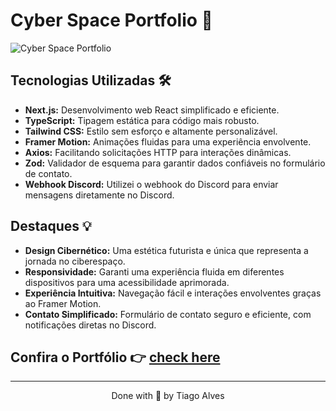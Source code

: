 # Cyber Space Portfolio 🚀

![Cyber Space Portfolio](https://github.com/TiagoCoder2022/personal-portfolio/assets/119512258/bca17ca3-a398-4f1d-a8cf-01727cc628e2)

## Tecnologias Utilizadas 🛠️
- **Next.js:** Desenvolvimento web React simplificado e eficiente.
- **TypeScript:** Tipagem estática para código mais robusto.
- **Tailwind CSS:** Estilo sem esforço e altamente personalizável.
- **Framer Motion:** Animações fluidas para uma experiência envolvente.
- **Axios:** Facilitando solicitações HTTP para interações dinâmicas.
- **Zod:** Validador de esquema para garantir dados confiáveis no formulário de contato.
- **Webhook Discord:** Utilizei o webhook do Discord para enviar mensagens diretamente no Discord.

## Destaques 💡
- **Design Cibernético:** Uma estética futurista e única que representa a jornada no ciberespaço.
- **Responsividade:** Garanti uma experiência fluida em diferentes dispositivos para uma acessibilidade aprimorada.
- **Experiência Intuitiva:** Navegação fácil e interações envolventes graças ao Framer Motion.
- **Contato Simplificado:** Formulário de contato seguro e eficiente, com notificações diretas no Discord.

## Confira o Portfólio 👉 [check here](https://personal-portfolio-tiago-dev.vercel.app/)

---

<p align="center">Done with 💙 by Tiago Alves</p>


